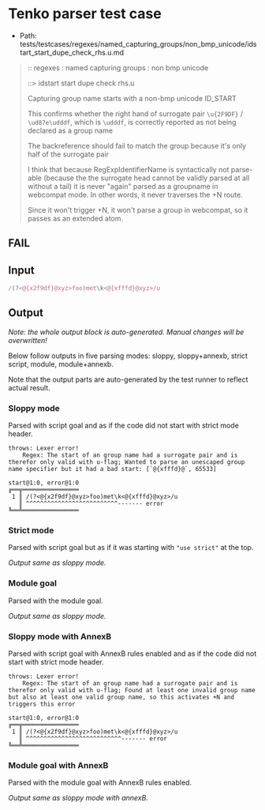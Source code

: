 # Tenko parser test case

- Path: tests/testcases/regexes/named_capturing_groups/non_bmp_unicode/idstart_start_dupe_check_rhs.u.md

> :: regexes : named capturing groups : non bmp unicode
>
> ::> idstart start dupe check rhs.u
>
> Capturing group name starts with a non-bmp unicode ID_START
>
> This confirms whether the right hand of surrogate pair `\u{2F9DF}` / `\ud87e\udddf`, which is `\udddf`, is correctly reported as not being declared as a group name
>
> The backreference should fail to match the group because it's only half of the surrogate pair
>
> I think that because RegExpIdentifierName is syntactically not parse-able (because the the surrogate head cannot be validly parsed at all without a tail) it is never "again" parsed as a groupname in webcompat mode. In other words, it never traverses the +N route.
>
> Since it won't trigger +N, it won't parse a group in webcompat, so it passes as an extended atom.

## FAIL

## Input

`````js
/(?<@{x2f9df}@xyz>foo)met\k<@{xfffd}@xyz>/u
`````

## Output

_Note: the whole output block is auto-generated. Manual changes will be overwritten!_

Below follow outputs in five parsing modes: sloppy, sloppy+annexb, strict script, module, module+annexb.

Note that the output parts are auto-generated by the test runner to reflect actual result.

### Sloppy mode

Parsed with script goal and as if the code did not start with strict mode header.

`````
throws: Lexer error!
    Regex: The start of an group name had a surrogate pair and is therefor only valid with u-flag; Wanted to parse an unescaped group name specifier but it had a bad start: [`@{xfffd}@`, 65533]

start@1:0, error@1:0
╔══╦════════════════
 1 ║ /(?<@{x2f9df}@xyz>foo)met\k<@{xfffd}@xyz>/u
   ║ ^^^^^^^^^^^^^^^^^^^^^^^^^^------- error
╚══╩════════════════

`````

### Strict mode

Parsed with script goal but as if it was starting with `"use strict"` at the top.

_Output same as sloppy mode._

### Module goal

Parsed with the module goal.

_Output same as sloppy mode._

### Sloppy mode with AnnexB

Parsed with script goal with AnnexB rules enabled and as if the code did not start with strict mode header.

`````
throws: Lexer error!
    Regex: The start of an group name had a surrogate pair and is therefor only valid with u-flag; Found at least one invalid group name but also at least one valid group name, so this activates +N and triggers this error

start@1:0, error@1:0
╔══╦════════════════
 1 ║ /(?<@{x2f9df}@xyz>foo)met\k<@{xfffd}@xyz>/u
   ║ ^^^^^^^^^^^^^^^^^^^^^^^^^^^------- error
╚══╩════════════════

`````

### Module goal with AnnexB

Parsed with the module goal with AnnexB rules enabled.

_Output same as sloppy mode with annexB._
